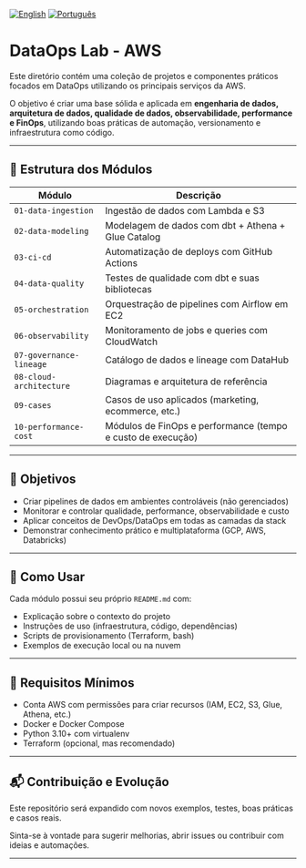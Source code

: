[![English](https://img.shields.io/badge/lang-en-blue.svg)](README.md)
[![Português](https://img.shields.io/badge/lang-pt--br-green.svg)](README.pt-br.md)

# DataOps Lab - AWS

Este diretório contém uma coleção de projetos e componentes práticos focados em DataOps utilizando os principais serviços da AWS.

O objetivo é criar uma base sólida e aplicada em **engenharia de dados, arquitetura de dados, qualidade de dados, observabilidade, performance e FinOps**, utilizando boas práticas de automação, versionamento e infraestrutura como código.

---

## 🧱 Estrutura dos Módulos

| Módulo | Descrição |
|--------|-----------|
| `01-data-ingestion`         | Ingestão de dados com Lambda e S3 |
| `02-data-modeling`          | Modelagem de dados com dbt + Athena + Glue Catalog |
| `03-ci-cd`                  | Automatização de deploys com GitHub Actions |
| `04-data-quality`           | Testes de qualidade com dbt e suas bibliotecas |
| `05-orchestration`          | Orquestração de pipelines com Airflow em EC2 |
| `06-observability`          | Monitoramento de jobs e queries com CloudWatch |
| `07-governance-lineage`     | Catálogo de dados e lineage com DataHub |
| `08-cloud-architecture`     | Diagramas e arquitetura de referência |
| `09-cases`                  | Casos de uso aplicados (marketing, ecommerce, etc.) |
| `10-performance-cost`       | Módulos de FinOps e performance (tempo e custo de execução) |

---

## 🎯 Objetivos

- Criar pipelines de dados em ambientes controláveis (não gerenciados)  
- Monitorar e controlar qualidade, performance, observabilidade e custo  
- Aplicar conceitos de DevOps/DataOps em todas as camadas da stack  
- Demonstrar conhecimento prático e multiplataforma (GCP, AWS, Databricks)  

---

## 🚀 Como Usar

Cada módulo possui seu próprio `README.md` com:
- Explicação sobre o contexto do projeto  
- Instruções de uso (infraestrutura, código, dependências)  
- Scripts de provisionamento (Terraform, bash)  
- Exemplos de execução local ou na nuvem  

---

## 📌 Requisitos Mínimos

- Conta AWS com permissões para criar recursos (IAM, EC2, S3, Glue, Athena, etc.)  
- Docker e Docker Compose  
- Python 3.10+ com virtualenv  
- Terraform (opcional, mas recomendado)  

---

## 📬 Contribuição e Evolução

Este repositório será expandido com novos exemplos, testes, boas práticas e casos reais.

Sinta-se à vontade para sugerir melhorias, abrir issues ou contribuir com ideias e automações.

---
